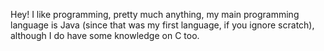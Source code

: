 Hey! I like programming, pretty much anything, my main programming language is Java (since that was my first language, if you ignore scratch), although I do have some knowledge on C too.
